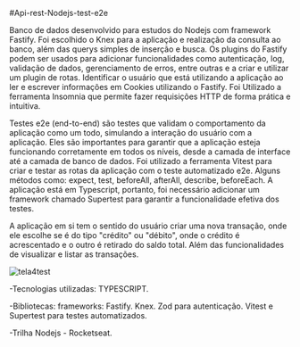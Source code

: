 #Api-rest-Nodejs-test-e2e

Banco de dados desenvolvido para estudos do Nodejs com framework Fastify. Foi escolhido o Knex para a aplicação e realização da consulta ao banco, além das querys simples de inserção e busca. Os plugins do Fastify podem ser usados para adicionar funcionalidades como autenticação, log, validação de dados, gerenciamento de erros, entre outras e a criar e utilizar um plugin de rotas. Identificar o usuário que está utilizando a aplicação ao ler e escrever informações em Cookies utilizando o Fastify. Foi Utilizado a ferramenta Insomnia que permite fazer requisições HTTP de forma prática e intuitiva.

Testes e2e (end-to-end) são testes que validam o comportamento da aplicação como um todo, simulando a interação do usuário com a aplicação. Eles são importantes para garantir que a aplicação esteja funcionando corretamente em todos os níveis, desde a camada de interface até a camada de banco de dados.
Foi utilizado a ferramenta Vitest para criar e testar as rotas da aplicação com o teste automatizado e2e. Alguns métodos como: expect, test, beforeAll, afterAll, describe, beforeEach.
A aplicação está em Typescript, portanto, foi necessário adicionar um framework chamado Supertest para garantir a funcionalidade efetiva dos testes.

A aplicação em si tem o sentido do usuário criar uma nova transação, onde ele escolhe se é do tipo "crédito" ou "débito", onde o crédito é acrescentado e o outro é retirado do saldo total. Além das funcionalidades de visualizar e listar as transações.

![tela4test](https://github.com/user-attachments/assets/9b0da54b-69fc-479a-9997-334709c72ef6)

-Tecnologias utilizadas: TYPESCRIPT.

-Bibliotecas: frameworks: Fastify. Knex. Zod para autenticação. Vitest e Supertest para testes automatizados.

-Trilha Nodejs - Rocketseat.
